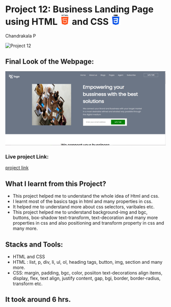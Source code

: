 # Project 12: Business Landing Page using HTML ![](./final-look/html-5.png) and CSS ![](./final-look/css-3.png)

Chandrakala P

![Project 12](https://img.shields.io/badge/Project%20-12-yellow)

## Final Look of the Webpage:

![Final Look of the Website](./final-look/final.PNG)

### Live project Link:

[project link](https://bussiness-landing-page-project12.netlify.app/)

## What I learnt from this Project?

- This project helped me to understand the whole idea of Html and css.
- I learnt most of the basics tags in html and many properties in css.
- It helped me to understand more about css selectors, varibales etc.
- This project helped me to understand background-img and bgc, buttons, box-shadow text-transform, text-decoration and many more properties in css and also positioning and transform property in css and many more.

## Stacks and Tools:

- HTML and CSS
- HTML : list, p, div, li, ul, ol, heading tags, button, img, section and many more.
- CSS: margin, padding, bgc, color, posiiton text-decorations align items, display, flex, text align, justify content, gap, bgi, border, border-radius, transform etc.

## It took around 6 hrs.
